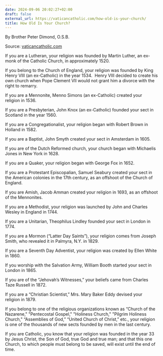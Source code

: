 ```yaml
---
date: 2024-09-06 20:02:27+02:00
draft: false
external_url: https://vaticancatholic.com/how-old-is-your-church/
title: How Old Is Your Church?
---
```





By Brother Peter Dimond, O.S.B.

Source: [vaticancatholic.com](https://vaticancatholic.com/how-old-is-your-church/)

<p>If you are a Lutheran, your religion was founded by Martin Luther, an ex-monk of the Catholic Church, in approximately 1520.</p>
<p>If you belong to the Church of England, your religion was founded by King Henry VIII (an ex-Catholic) in the year 1534.&nbsp; Henry VIII decided to create his own church when Pope Clement VII would not grant him a divorce with the right to remarry.</p>
<p>If you are a Mennonite, Menno Simons (an ex-Catholic) created your religion in 1536.</p>
<p>If you are a Presbyterian, John Knox (an ex-Catholic) founded your sect in Scotland in the year 1560.</p>
<p>If you are a Congregationalist, your religion began with Robert Brown in Holland in 1582.</p>
<p>If you are a Baptist, John Smyth created your sect in Amsterdam in 1605.</p>
<p>If you are of the Dutch Reformed church, your church began with Michaelis Jones in New York in 1628.</p>
<p>If you are a Quaker, your religion began with George Fox in 1652.</p>
<p>If you are a Protestant Episcopalian, Samuel Seabury created your sect in the American colonies in the 17th century, as an offshoot of the Church of England.</p>
<p>If you are Amish, Jacob Amman created your religion in 1693, as an offshoot of the Mennonites.</p>
<p>If you are a Methodist, your religion was launched by John and Charles Wesley in England in 1744.</p>
<p>If you are a Unitarian, Theophilus Lindley founded your sect in London in 1774.</p>
<p>If you are a Mormon (“Latter Day Saints”), your religion comes from Joseph Smith, who revealed it in Palmyra, N.Y. in 1829.</p>
<p>If you are a Seventh Day Adventist, your religion was created by Ellen White in 1860.</p>
<p>If you worship with the Salvation Army, William Booth started your sect in London in 1865.</p>
<p>If you are of the “Jehovah’s Witnesses,” your beliefs came from Charles Taze Russell in 1872.</p>
<p>If you are a “Christian Scientist,” Mrs. Mary Baker Eddy devised your religion in 1879.</p>
<p>If you belong to one of the religious organizations known as “Church of the Nazarene," "Pentecostal Gospel," "Holiness Church," "Pilgrim Holiness Church," “Assemblies of God,” “United Church of Christ,” etc., your religion is one of the thousands of new sects founded by men in the last century.</p>
<p>If you are Catholic, you know that your religion was founded in the year 33 by Jesus Christ, the Son of God, true God and true man; and that this one Church, to which people must belong to be saved, will exist until the end of time.</p>
